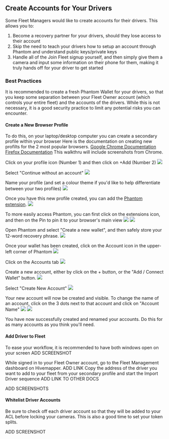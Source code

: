 ## Create Accounts for Your Drivers

Some Fleet Managers would like to create accounts for their drivers. This allows you to:

1. Become a recovery partner for your drivers, should they lose access to their account
2. Skip the need to teach your drivers how to setup an account through Phantom and understand public keys/private keys
3. Handle all of the Join Fleet signup yourself, and then simply give them a camera and input some information on their phone for them, 
making it truly hands off for your driver to get started

### Best Practices

It is recommended to create a fresh Phantom Wallet for your drivers, so that you keep some separation between your Fleet Owner account (which
controls your entire fleet) and the accounts of the drivers. While this is not necessary, it is a good security practice to limit any potential risks
you can encounter. 


#### Create a New Browser Profile
To do this, on your laptop/desktop computer you can create a secondary profile within your browser
Here is the documentation on creating new profilts for the 2 most popular browsers.
[Google Chrome Documentation](https://support.google.com/chrome/answer/2364824?hl=en&co=GENIE.Platform%3DDesktop)
[Firefox Documentation](https://support.mozilla.org/en-US/kb/profile-manager-create-remove-switch-firefox-profiles)
This walkthru will include screenshots from Chrome.

Click on your profile icon (Number 1) and then click on +Add (Number 2)
<img src=Create-Accounts/01.png>

Select "Continue without an account"
<img src=Create-Accounts/02.png>

Name your profile (and set a colour theme if you'd like to help differentiate between your two profiles)
<img src=Create-Accounts/03.png>

Once you have this new profile created, you can add the [Phantom extension](https://phantom.app/download).
<img src=Create-Accounts/04.png>

To more easily access Phantom, you can first click on the extensions icon, and then on the Pin to pin it to your browser's main view
<img src=Create-Accounts/05.png>
<img src=Create-Accounts/06.png>

Open Phantom and select "Create a new wallet", and then safely store your 12-word recovery phrase.
<img src=Create-Accounts/07.png>

Once your wallet has been created, click on the Account icon in the upper-left corner of Phantom
<img src=Create-Accounts/08.png>

Click on the Accounts tab
<img src=Create-Accounts/09.png>

Create a new account, either by click on the + button, or the "Add / Connect Wallet" button.
<img src=Create-Accounts/10.png>

Select "Create New Account"
<img src=Create-Accounts/11.png>

Your new account will now be created and visible. To change the name of an account, click on the 3 dots next to that account and click on "Account Name"
<img src=Create-Accounts/12.png>
<img src=Create-Accounts/13.png>

You have now successfully created and renamed your accounts. Do this for as many accounts as you think you'll need.

#### Add Driver to Fleet

To ease your workflow, it is recommended to have both windows open on your screen
ADD SCREENSHOT

While signed in to your Fleet Owner account, go to the Fleet Management dashboard on Hivemapper. ADD LINK
Copy the address of the driver you want to add to your fleet from your secondary profile and start the Import Driver sequence ADD LINK TO OTHER DOCS

ADD SCREENSHOTS

#### Whitelist Driver Accounts

Be sure to check off each driver account so that they will be added to your ACL before locking your cameras. 
This is also a good time to set your token splits.

ADD SCREENSHOT
